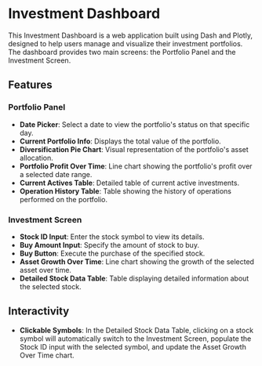 # Investment Dashboard

This Investment Dashboard is a web application built using Dash and Plotly, designed to help users manage and visualize their investment portfolios. The dashboard provides two main screens: the Portfolio Panel and the Investment Screen.

## Features

### Portfolio Panel
- **Date Picker**: Select a date to view the portfolio's status on that specific day.
- **Current Portfolio Info**: Displays the total value of the portfolio.
- **Diversification Pie Chart**: Visual representation of the portfolio's asset allocation.
- **Portfolio Profit Over Time**: Line chart showing the portfolio's profit over a selected date range.
- **Current Actives Table**: Detailed table of current active investments.
- **Operation History Table**: Table showing the history of operations performed on the portfolio.

### Investment Screen
- **Stock ID Input**: Enter the stock symbol to view its details.
- **Buy Amount Input**: Specify the amount of stock to buy.
- **Buy Button**: Execute the purchase of the specified stock.
- **Asset Growth Over Time**: Line chart showing the growth of the selected asset over time.
- **Detailed Stock Data Table**: Table displaying detailed information about the selected stock.

## Interactivity
- **Clickable Symbols**: In the Detailed Stock Data Table, clicking on a stock symbol will automatically switch to the Investment Screen, populate the Stock ID input with the selected symbol, and update the Asset Growth Over Time chart.
